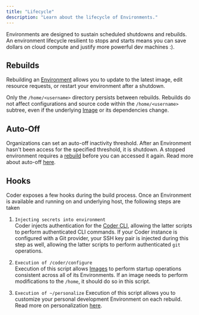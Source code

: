```yaml
---
title: "Lifecycle"
description: "Learn about the lifecycle of Environments."
---
```


Environments are designed to sustain scheduled shutdowns and rebuilds. An
environment lifecycle resilient to stops and starts means you can save dollars
on cloud compute and justify more powerful dev machines :).

## Rebuilds

Rebuilding an [Environment](index.md) allows you to update to the latest image,
edit resource requests, or restart your environment after a shutdown.

Only the `/home/<username>` directory persists between rebuilds. Rebuilds
do not affect configurations and source code within the `/home/<username>`
subtree, even if the underlying [Image](../images/index.md) or its dependencies
change.

## Auto-Off

Organizations can set an auto-off inactivity threshold. After an Environment
hasn't been access for the specified threshold, it is shutdown. A stopped
environment requires a [rebuild](#Rebuilds) before you can accessed it again.
Read more about auto-off [here](../admin/environment-management/shutdown.md).

## Hooks

Coder exposes a few hooks during the build process. Once an Environment
is available and running on and underlying host, the following steps are taken

1. `Injecting secrets into environment`  
Coder injects authentication for the
[Coder CLI](https://github.com/cdr/coder-cli), allowing
the latter scripts to perform authenticated CLI commands.
If your Coder instance is configured with a Git provider, your SSH key pair is
injected during this step as well, allowing the latter scripts to perform
authenticated `git` operations.

2. `Execution of /coder/configure`  
Execution of this script allows [Images](../images/index.md) to perform startup
operations consistent across all of its Environments. If an image needs to
perform modifications to the `/home`, it should do so in this script.

3. `Execution of ~/personalize`
Execution of this script allows you to customize your personal development Environment
on each rebuild. Read more on personalization [here](./personalization.md).
